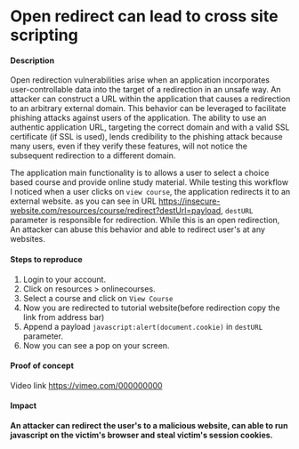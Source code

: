 # Open redirect can lead to cross site scripting

#### Description
Open redirection vulnerabilities arise when an application incorporates user-controllable data into the target of a redirection in an unsafe way. An attacker can construct a URL within the application that causes a redirection to an arbitrary external domain. This behavior can be leveraged to facilitate phishing attacks against users of the application. The ability to use an authentic application URL, targeting the correct domain and with a valid SSL certificate (if SSL is used), lends credibility to the phishing attack because many users, even if they verify these features, will not notice the subsequent redirection to a different domain.

The application main functionality is to allows a user to select a choice based course and provide online study material. While testing this workflow I noticed when a user clicks on `view course`, the application redirects it to an external website. as you can see in URL https://insecure-website.com/resources/course/redirect?destUrl=payload, `destURL` parameter is responsible for redirection. While this is an open redirection, An attacker can abuse this behavior and able to redirect user's at any websites.    

#### Steps to reproduce

1. Login to your account.
2. Click on resources > onlinecourses. 
3. Select a course and click on `View Course` 
4. Now you are redirected to tutorial website(before redirection copy the link from address bar)
5. Append a payload `javascript:alert(document.cookie)` in `destURL` parameter. 
6. Now you can see a pop on your screen.

#### Proof of concept

Video link https://vimeo.com/000000000

#### Impact 

**An attacker can redirect the user's to a malicious website, can able to run javascript on the victim's browser and steal victim's session cookies.**
